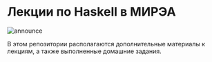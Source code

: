 # Лекции по Haskell в МИРЭА

![announce](https://pp.vk.me/c837131/v837131755/1d7d5/6EwT8dnTgWg.jpg)

В этом репозитории располагаются дополнительные материалы к лекциям, а также
выполненные домашние задания.
